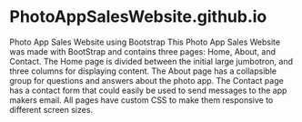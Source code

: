 # PhotoAppSalesWebsite.github.io
Photo App Sales Website using Bootstrap
This Photo App Sales Website was made with BootStrap and contains three pages: Home, About, and Contact. The Home page is divided between the initial large jumbotron, and three columns for displaying content. The About page has a collapsible group for questions and answers about the photo app. The Contact page has a contact form that could easily be used to send messages to the app makers email. All pages have custom CSS to make them responsive to different screen sizes.
